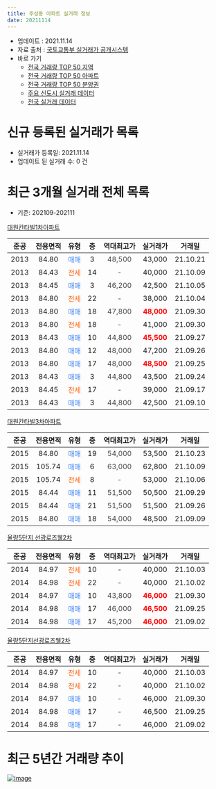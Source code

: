 ```yaml
---
title: 주성동 아파트 실거래 정보
date: 20211114
---
```


* 업데이트 : 2021.11.14
* 자료 출처 : [국토교통부 실거래가 공개시스템](http://rt.molit.go.kr)
* 바로 가기
    * [전국 거래량 TOP 50 지역](https://apt-info.github.io/apt-trade-info/tr)
    * [전국 거래량 TOP 50 아파트](https://apt-info.github.io/apt-trade-info/ta)
    * [전국 거래량 TOP 50 분양권](https://apt-info.github.io/apt-trade-info/tb)
    * [주요 신도시 실거래 데이터](https://apt-info.github.io/apt-trade-info/newtown)
    * [전국 실거래 데이터](https://apt-info.github.io/apt-trade-info/all)



<script async src="https://pagead2.googlesyndication.com/pagead/js/adsbygoogle.js"></script>
<!-- 기본광고 -->
<ins class="adsbygoogle"
     style="display:block"
     data-ad-client="ca-pub-1142216861245946"
     data-ad-slot="4805727019"
     data-ad-format="auto"
     data-full-width-responsive="true"></ins>
<script>
     (adsbygoogle = window.adsbygoogle || []).push({});
</script>


# 신규 등록된 실거래가 목록

* 실거래가 등록일: 2021.11.14
* 업데이트 된 실거래 수: 0 건




<script async src="https://pagead2.googlesyndication.com/pagead/js/adsbygoogle.js"></script>
<!-- 기본광고 -->
<ins class="adsbygoogle"
     style="display:block"
     data-ad-client="ca-pub-1142216861245946"
     data-ad-slot="4805727019"
     data-ad-format="auto"
     data-full-width-responsive="true"></ins>
<script>
     (adsbygoogle = window.adsbygoogle || []).push({});
</script>


# 최근 3개월 실거래 전체 목록
* 기준: 202109-202111


[대원칸타빌1차아파트](https://search.naver.com/search.naver?query=%EB%8C%80%EC%9B%90%EC%B9%B8%ED%83%80%EB%B9%8C1%EC%B0%A8%EC%95%84%ED%8C%8C%ED%8A%B8)

|준공|전용면적|유형|층|역대최고가|실거래가|거래일|
|:---:|:---:|:---:|:---:|:---:|:---:|:---:|
|2013|84.80|<span style="color:#4285F3">매매</span>|3|<span style="color:#444444">48,500</span>|43,000|21.10.21|
|2013|84.43|<span style="color:#FF5A00">전세</span>|14|<span style="color:#444444">-</span>|40,000|21.10.09|
|2013|84.45|<span style="color:#4285F3">매매</span>|3|<span style="color:#444444">46,200</span>|42,500|21.10.05|
|2013|84.80|<span style="color:#FF5A00">전세</span>|22|<span style="color:#444444">-</span>|38,000|21.10.04|
|2013|84.80|<span style="color:#4285F3">매매</span>|18|<span style="color:#444444">47,800</span>|<b><span style="color:#FF0000">48,000</span></b>|21.09.30|
|2013|84.80|<span style="color:#FF5A00">전세</span>|18|<span style="color:#444444">-</span>|41,000|21.09.30|
|2013|84.43|<span style="color:#4285F3">매매</span>|10|<span style="color:#444444">44,800</span>|<b><span style="color:#FF0000">45,500</span></b>|21.09.27|
|2013|84.80|<span style="color:#4285F3">매매</span>|12|<span style="color:#444444">48,000</span>|47,200|21.09.26|
|2013|84.80|<span style="color:#4285F3">매매</span>|17|<span style="color:#444444">48,000</span>|<b><span style="color:#FF0000">48,500</span></b>|21.09.25|
|2013|84.43|<span style="color:#4285F3">매매</span>|3|<span style="color:#444444">44,800</span>|43,500|21.09.24|
|2013|84.45|<span style="color:#FF5A00">전세</span>|17|<span style="color:#444444">-</span>|39,000|21.09.17|
|2013|84.43|<span style="color:#4285F3">매매</span>|3|<span style="color:#444444">44,800</span>|42,500|21.09.10|

[대원칸타빌3차아파트](https://search.naver.com/search.naver?query=%EB%8C%80%EC%9B%90%EC%B9%B8%ED%83%80%EB%B9%8C3%EC%B0%A8%EC%95%84%ED%8C%8C%ED%8A%B8)

|준공|전용면적|유형|층|역대최고가|실거래가|거래일|
|:---:|:---:|:---:|:---:|:---:|:---:|:---:|
|2015|84.80|<span style="color:#4285F3">매매</span>|19|<span style="color:#444444">54,000</span>|53,500|21.10.23|
|2015|105.74|<span style="color:#4285F3">매매</span>|6|<span style="color:#444444">63,000</span>|62,800|21.10.09|
|2015|105.74|<span style="color:#FF5A00">전세</span>|8|<span style="color:#444444">-</span>|53,000|21.10.06|
|2015|84.44|<span style="color:#4285F3">매매</span>|11|<span style="color:#444444">51,500</span>|50,500|21.09.29|
|2015|84.44|<span style="color:#4285F3">매매</span>|21|<span style="color:#444444">51,500</span>|51,500|21.09.26|
|2015|84.80|<span style="color:#4285F3">매매</span>|18|<span style="color:#444444">54,000</span>|48,500|21.09.09|

[율량5단지 선광로즈웰2차](https://search.naver.com/search.naver?query=%EC%9C%A8%EB%9F%895%EB%8B%A8%EC%A7%80+%EC%84%A0%EA%B4%91%EB%A1%9C%EC%A6%88%EC%9B%B02%EC%B0%A8)

|준공|전용면적|유형|층|역대최고가|실거래가|거래일|
|:---:|:---:|:---:|:---:|:---:|:---:|:---:|
|2014|84.97|<span style="color:#FF5A00">전세</span>|10|<span style="color:#444444">-</span>|40,000|21.10.03|
|2014|84.98|<span style="color:#FF5A00">전세</span>|22|<span style="color:#444444">-</span>|40,000|21.10.02|
|2014|84.97|<span style="color:#4285F3">매매</span>|10|<span style="color:#444444">43,800</span>|<b><span style="color:#FF0000">46,000</span></b>|21.09.30|
|2014|84.98|<span style="color:#4285F3">매매</span>|17|<span style="color:#444444">46,000</span>|<b><span style="color:#FF0000">46,500</span></b>|21.09.25|
|2014|84.98|<span style="color:#4285F3">매매</span>|17|<span style="color:#444444">45,200</span>|<b><span style="color:#FF0000">46,000</span></b>|21.09.02|

[율량5단지선광로즈웰2차](https://search.naver.com/search.naver?query=%EC%9C%A8%EB%9F%895%EB%8B%A8%EC%A7%80%EC%84%A0%EA%B4%91%EB%A1%9C%EC%A6%88%EC%9B%B02%EC%B0%A8)

|준공|전용면적|유형|층|역대최고가|실거래가|거래일|
|:---:|:---:|:---:|:---:|:---:|:---:|:---:|
|2014|84.97|<span style="color:#FF5A00">전세</span>|10|<span style="color:#444444">-</span>|40,000|21.10.03|
|2014|84.98|<span style="color:#FF5A00">전세</span>|22|<span style="color:#444444">-</span>|40,000|21.10.02|
|2014|84.97|<span style="color:#4285F3">매매</span>|10|<span style="color:#444444">-</span>|46,000|21.09.30|
|2014|84.98|<span style="color:#4285F3">매매</span>|17|<span style="color:#444444">-</span>|46,500|21.09.25|
|2014|84.98|<span style="color:#4285F3">매매</span>|17|<span style="color:#444444">-</span>|46,000|21.09.02|



<script async src="https://pagead2.googlesyndication.com/pagead/js/adsbygoogle.js"></script>
<!-- 기본광고 -->
<ins class="adsbygoogle"
     style="display:block"
     data-ad-client="ca-pub-1142216861245946"
     data-ad-slot="4805727019"
     data-ad-format="auto"
     data-full-width-responsive="true"></ins>
<script>
     (adsbygoogle = window.adsbygoogle || []).push({});
</script>


# 최근 5년간 거래량 추이


<div style="width:100%;">
    <canvas id="deal_progress" height="200"></canvas>
</div>

<script>
new Chart(document.getElementById("deal_progress"), {
    type: 'line',
    data: {
        labels: ['16.01','16.02','16.03','16.04','16.05','16.06','16.07','16.08','16.09','16.10','16.11','16.12','17.01','17.02','17.03','17.04','17.05','17.06','17.07','17.08','17.09','17.10','17.11','17.12','18.01','18.02','18.03','18.04','18.05','18.06','18.07','18.08','18.09','18.10','18.11','18.12','19.01','19.02','19.03','19.04','19.05','19.06','19.07','19.08','19.09','19.10','19.11','19.12','20.01','20.02','20.03','20.04','20.05','20.06','20.07','20.08','20.09','20.10','20.11','20.12','21.01','21.02','21.03','21.04','21.05','21.06','21.07','21.08','21.09','21.10'],
        datasets: [{
            label: '매매/분양권',
            data: [3,7,4,4,5,6,6,4,6,10,9,11,11,15,7,10,12,17,12,10,9,7,19,10,14,14,24,7,9,5,5,6,4,13,7,3,6,9,9,9,11,13,11,12,16,33,59,58,21,18,28,28,40,13,0,2,4,5,33,26,16,12,10,6,11,6,5,10,15,4],
            borderColor: "rgba(66, 133, 243, 1)",
            backgroundColor: "rgba(66, 133, 243, 0.05)",
            borderWidth: 1,
            pointRadius: 0,
            fill: false,
            lineTension: 0
        },{
            label: '전/월세',
            data: [3,3,4,3,2,1,3,1,2,1,3,9,8,9,10,7,3,1,4,1,1,3,1,8,8,4,8,4,2,6,8,4,7,7,3,10,9,10,9,6,6,7,4,2,0,2,9,12,18,20,14,15,18,10,11,6,3,10,9,15,13,13,13,8,4,5,8,8,2,7],
            borderColor: "rgba(255, 90, 0, 1)",
            backgroundColor: "rgba(255, 90, 0, 0.05)",
            borderWidth: 1,
            pointRadius: 0,
            fill: false,
            lineTension: 0
        },{
            label: '합계',
            data: [6,10,8,7,7,7,9,5,8,11,12,20,19,24,17,17,15,18,16,11,10,10,20,18,22,18,32,11,11,11,13,10,11,20,10,13,15,19,18,15,17,20,15,14,16,35,68,70,39,38,42,43,58,23,11,8,7,15,42,41,29,25,23,14,15,11,13,18,17,11],
            borderColor: "rgba(0, 0, 0, 1)",
            backgroundColor: "rgba(0, 0, 0, 0.03)",
            borderWidth: 0.1,
            pointRadius: 0,
            fill: true,
            lineTension: 0
        }
        ]
    },
    options: {
        responsive: true,
        title: {
            display: false
        },
        tooltips: {
            mode: 'index',
            intersect: false
        },
        hover: {
            mode: 'nearest',
            intersect: true
        },
        scales: {
            xAxes: [{
                display: true,
                scaleLabel: {
                    display: true,
                    labelString: '년/월'
                }
            }],
            yAxes: [{
                display: true,
                ticks: {
                    suggestedMin: 0,
                },
                scaleLabel: {
                    display: true,
                    labelString: '실거래 수'
                }
            }]
        }
    }
});

</script>


[![image](https://apt-info.github.io/images/2020-01-03-apt-trade-info/1024x500.png)](https://play.google.com/store/apps/details?id=com.aptinfo.apttradeinfo)

